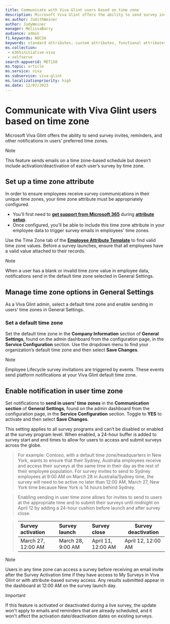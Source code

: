 ```yaml
---
title: Communicate with Viva Glint users based on time zone
description: Microsoft Viva Glint offers the ability to send survey invites, reminders, and other notifications in users’ preferred time zones. 
ms.author: JudithWeiner
author: JudyWeiner
manager: MelissaBarry
audience: admin
f1.keywords: NOCSH
keywords: standard attributes, custom attributes, functional attributes, time zones, languages
ms.collection: 
 - m365initiative-viva
 - selfserve
search-appverid: MET150
ms.topic: article
ms.service: viva
ms.subservice: viva-glint
ms.localizationpriority: high
ms.date: 12/07/2023
---
```


# Communicate with Viva Glint users based on time zone

Microsoft Viva Glint offers the ability to send survey invites, reminders, and other notifications in users’ preferred time zones. 

> [!NOTE]
> This feature sends emails on a time zone-based schedule but doesn’t include activation/deactivation of each user’s survey by time zone.

## Set up a time zone attribute

In order to ensure employees receive survey communications in their unique time zones, your time zone attribute must be appropriately configured.
- You'll first need to [**get support from Microsoft 365**](/../../microsoft-365/admin/get-help-support) during [**attribute setup**](send-employee-attributes.md).
- Once configured, you'll be able to include this time zone attribute in your employee data to trigger survey emails in employees' time zones.
 
Use the Time Zone tab of the [**Employee Attribute Template**](https://www.microsoft.com/download/details.aspx?id=105533) to find valid time zone values. Before a survey launches, ensure that all employees have a valid value attached to their records.

> [!NOTE]
> When a user has a blank or invalid time zone value in employee data, notifications send in the default time zone selected in General Settings.

## Manage time zone options in General Settings

As a Viva Glint admin, select a default time zone and enable sending in users’ time zones in General Settings.

### Set a default time zone

Set the default time zone in the **Company Information** section of **General Settings**, found on the admin dashboard from the configuration page, in the **Service Configuration** section. Use the dropdown menu to find your organization’s default time zone and then select **Save Changes**.

> [!NOTE]
> Employee Lifecycle survey invitations are triggered by events. These events send platform notifications at your Viva Glint default time zone.

## Enable notification in user time zone

Set notifications to **send in users’ time zones** in the **Communication section** of **General Settings**, found on the admin dashboard from the configuration page, in the **Service Configuration** section. Toggle to **YES** to activate and then select **Save Changes**.

This setting applies to all survey programs and can’t be disabled or enabled at the survey program level. When enabled, a 24-hour buffer is added to survey start and end times to allow for users to access and submit surveys across the globe.

> For example:
> Contoso, with a default time zone/headquarters in New York, wants to ensure that their Sydney, Australia employees receive and access their surveys at the same time in their day as the rest of their employee population. For survey invites to send to Sydney employees at 9:00 AM on March 28 in Australia/Sydney time, the survey will need to be active no later than 12:00 AM, March 27, New York time because New York is 14 hours behind Sydney.

> Enabling sending in user time zone allows for invites to send to users at the appropriate time and to submit their surveys until midnight on April 12 by adding a 24-hour cushion before launch and after survey close.

> |Survey activation|Survey launch|Survey close|Survey deactivation|
> |:----------------|:------------|:-----------|-------------------|
> |March 27, 12:00 AM|March 28, 9:00 AM|April 11, 12:00 AM|April 12, 12:00 AM|

> [!NOTE]
> Users in any time zone can access a survey before receiving an email invite after the Survey Activation time if they have access to My Surveys in Viva Glint or with attribute-based survey access. Any results submitted appear in the dashboard at 12:00 AM on the survey launch day.

>[!IMPORTANT]
> If this feature is activated or deactivated during a live survey, the update won't apply to emails and reminders that are already scheduled, and it won't affect the activation date/deactivation dates on existing surveys.


